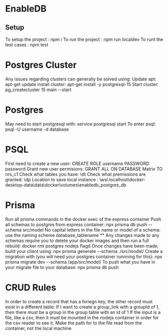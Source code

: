 # EnableDB

## Setup

To setup the project : npm i
To run the project : npm run localdev
To runt the test cases : npm test

# Postgres Cluster
Any issues regarding clusters can generally be solved using:
Update apt: apt-get update
install cluster: apt-get install -y postgresql-15
Start cluster: pg_createcluster 15 main --start

# Postgres  
May need to start postgresql with: service postgresql start
To enter psql: psql -U username -d database

# PSQL 
First need to create a new user: CREATE ROLE username PASSWORD password
Grant new user permisions: GRANT ALL ON DATABASE Matrix TO nrs_c1
Check what tables you have: \dt
Check what premissions are granted: \dp
Location to save local instance : \\wsl.localhost\docker-desktop-data\data\docker\volumes\enabledb_postgres_db

# Prisma 
Run all prisma commands in the docker exec of the express container
Push all schemas to postgres from express container: npx prisma db push --schema src/model
No capital letters in the file name or model of a schema: use the naming scheme database_tablename
** Any changes made to any schemas require you to delete your docker images and then run a full rebuild: docker rmi postgres nodejs flagd
Once changes have been made, build your client using: npx prisma generate --schema ./src/model/
Create a migration with (you will need your postgres container runnning for this): npx prisma migrate dev --schema /app/src/model/
To push what you have in your migrate file to your database: npx prisma db push

# CRUD Rules
In order to create a record that has a foriegn key, the other record must exist in a different table: 
    If I want to create a group_link with a groupId of 1, then there must be a group in the group table with an id of 1
If the input is a file, like a csv, then it must be mounted in the nodejs container in order for the csv reader to see it,
    Make the path for to the file read from the container, not the local machine